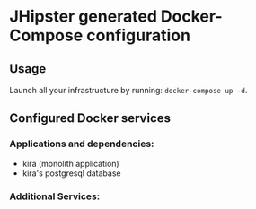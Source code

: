 # JHipster generated Docker-Compose configuration

## Usage

Launch all your infrastructure by running: `docker-compose up -d`.

## Configured Docker services

### Applications and dependencies:

- kira (monolith application)
- kira's postgresql database

### Additional Services:
